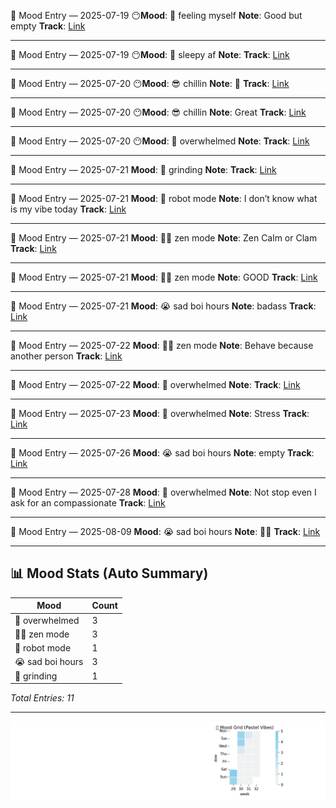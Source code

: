 🧠 Mood Entry — 2025-07-19
😶**Mood**: 🥳 feeling myself
**Note**: Good but empty
**Track**: [Link](https://music.apple.com/us/album/lust-for-life-feat-the-weeknd/1440905176?i=1440905631)

---




🧠 Mood Entry — 2025-07-19
😶**Mood**: 🥱 sleepy af
**Note**: 
**Track**: [Link](https://music.apple.com/us/album/wake-me-up/1709437960?i=1709437963)

---



🧠 Mood Entry — 2025-07-20
😶**Mood**: 😎 chillin
**Note**: 🙂
**Track**: [Link](https://music.apple.com/us/album/chihiro/1732431344?i=1732431353)

---



🧠 Mood Entry — 2025-07-20
😶**Mood**: 😎 chillin
**Note**: Great
**Track**: [Link](https://music.apple.com/us/album/chihiro/1732431344?i=1732431353)

---



🧠 Mood Entry — 2025-07-20
😶**Mood**: 🤯 overwhelmed
**Note**: 
**Track**: [Link](https://music.apple.com/us/album/i-can-die-now/1735241727?i=1735241734)

---



🧠 Mood Entry — 2025-07-21
**Mood**: 😤 grinding
**Note**: 
**Track**: [Link]()

---



🧠 Mood Entry — 2025-07-21
**Mood**: 🤖 robot mode
**Note**: I don’t know what is my vibe today
**Track**: [Link]()

---



🧠 Mood Entry — 2025-07-21
**Mood**: 🧘‍♂️ zen mode
**Note**: Zen Calm or Clam
**Track**: [Link]()

---



🧠 Mood Entry — 2025-07-21
**Mood**: 🧘‍♂️ zen mode
**Note**: GOOD
**Track**: [Link]()

---



🧠 Mood Entry — 2025-07-21
**Mood**: 😭 sad boi hours
**Note**: badass
**Track**: [Link]()

---



🧠 Mood Entry — 2025-07-22
**Mood**: 🧘‍♂️ zen mode
**Note**: Behave because another person
**Track**: [Link]()

---



🧠 Mood Entry — 2025-07-22
**Mood**: 🤯 overwhelmed
**Note**: 
**Track**: [Link]()

---



🧠 Mood Entry — 2025-07-23
**Mood**: 🤯 overwhelmed
**Note**: Stress
**Track**: [Link]()

---



🧠 Mood Entry — 2025-07-26
**Mood**: 😭 sad boi hours
**Note**: empty
**Track**: [Link]()

---



🧠 Mood Entry — 2025-07-28
**Mood**: 🤯 overwhelmed
**Note**: Not stop even I ask for an compassionate
**Track**: [Link]()

---



🧠 Mood Entry — 2025-08-09
**Mood**: 😭 sad boi hours
**Note**: 🫶🏻
**Track**: [Link]()

---

## 📊 Mood Stats (Auto Summary)

| Mood               | Count |
|--------------------|-------|
| 🤯 overwhelmed      |     3 |
| 🧘‍♂️ zen mode      |     3 |
| 🤖 robot mode       |     1 |
| 😭 sad boi hours    |     3 |
| 😤 grinding         |     1 |

_Total Entries: 11_

---

![Mood Chart](assets/mood-chart.png)

